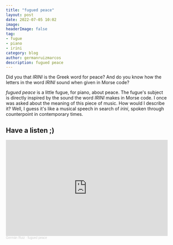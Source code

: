 ```yaml
---
title: "fugued peace"
layout: post
date: 2022-07-05 10:02
image:  
headerImage: false
tag:
- fugue
- piano
- irini
category: blog
author: germanruizmarcos
description: fugued peace
---
```


 
Did you that *IRINI* is the Greek word for peace? And do you know how the letters in the word *IRINI* sound when given in Morse code?

*fugued peace* is a little fugue, for piano, about peace. The fugue's subject is directly inspired by the sound the word *IRINI* makes in Morse code. I once was asked about the meaning of this piece of music. How would I describe it? Well, I guess it's like a musical speech in search of *irini*, spoken through counterpoint in contemporary times. 


## Have a listen ;)

<iframe width="100%" height="300" scrolling="no" frameborder="no" allow="autoplay" src="https://w.soundcloud.com/player/?url=https%3A//api.soundcloud.com/tracks/1299406915%3Fsecret_token%3Ds-ofk0tlqToej&color=%23ff5500&auto_play=false&hide_related=false&show_comments=true&show_user=true&show_reposts=false&show_teaser=true&visual=true"></iframe><div style="font-size: 10px; color: #cccccc;line-break: anywhere;word-break: normal;overflow: hidden;white-space: nowrap;text-overflow: ellipsis; font-family: Interstate,Lucida Grande,Lucida Sans Unicode,Lucida Sans,Garuda,Verdana,Tahoma,sans-serif;font-weight: 100;"><a href="https://soundcloud.com/german-ruiz-115551229" title="Germán Ruiz" target="_blank" style="color: #cccccc; text-decoration: none;">Germán Ruiz</a> · <a href="https://soundcloud.com/german-ruiz-115551229/fugued-peace/s-ofk0tlqToej" title="fugued peace" target="_blank" style="color: #cccccc; text-decoration: none;">fugued peace</a></div>

